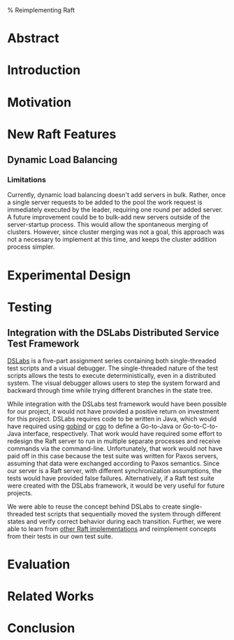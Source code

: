 % Reimplementing Raft

# Abstract

# Introduction

# Motivation

# New Raft Features

## Dynamic Load Balancing

### Limitations

Currently, dynamic load balancing doesn't add servers in bulk.  Rather, once a single server requests to be added to the pool the work request is immediately executed by the leader, requiring one round per added server.  A future improvement could be to bulk-add new servers outside of the server-startup process.  This would allow the spontaneous merging of clusters.  However, since cluster merging was not a goal, this approach was not a necessary to implement at this time, and keeps the cluster addition process simpler.

# Experimental Design

# Testing

## Integration with the DSLabs Distributed Service Test Framework

[DSLabs](https://github.com/emichael/dslabs) is a five-part assignment series containing both single-threaded test scripts and a visual debugger.  The single-threaded nature of the test scripts allows the tests to execute deterministically, even in a distributed system.  The visual debugger allows users to step the system forward and backward through time while trying different branches in the state tree.

While integration with the DSLabs test framework would have been possible for our project, it would not have provided a positive return on investment for this project.  DSLabs requires code to be written in Java, which would have required using [gobind](https://godoc.org/golang.org/x/mobile/cmd/gobind) or [cgo](https://golang.org/cmd/cgo/) to define a Go-to-Java or Go-to-C-to-Java interface, respectively.  That work would have required some effort to redesign the Raft server to run in multiple separate processes and receive commands via the command-line.  Unfortunately, that work would not have paid off in this case because the test suite was written for Paxos servers, assuming that data were exchanged according to Paxos semantics.  Since our server is a Raft server, with different synchronization assumptions, the tests would have provided false failures.  Alternatively, if a Raft test suite were created with the DSLabs framework, it would be very useful for future projects.

We were able to reuse the concept behind DSLabs to create single-threaded test scripts that sequentially moved the system through different states and verify correct behavior during each transition.  Further, we were able to learn from [other Raft implementations](https://raft.github.io/) and reimplement concepts from their tests in our own test suite.

# Evaluation

# Related Works

# Conclusion
